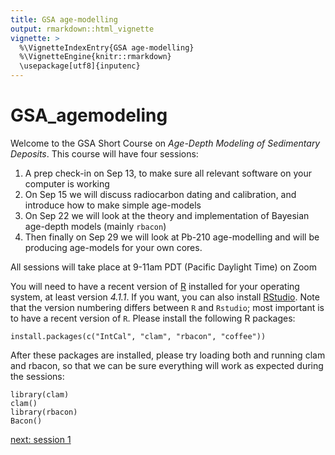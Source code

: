 ```yaml
---
title: GSA age-modelling
output: rmarkdown::html_vignette
vignette: >
  %\VignetteIndexEntry{GSA age-modelling}
  %\VignetteEngine{knitr::rmarkdown}
  \usepackage[utf8]{inputenc}
---
```



# GSA_agemodeling

Welcome to the GSA Short Course on *Age-Depth Modeling of Sedimentary Deposits*. This course will have four sessions:

1. A prep check-in on Sep 13, to make sure all relevant software on your computer is working
2. On Sep 15 we will discuss radiocarbon dating and calibration, and introduce how to make simple age-models
3. On Sep 22 we will look at the theory and implementation of Bayesian age-depth models (mainly `rbacon`)
4. Then finally on Sep 29 we will look at Pb-210 age-modelling and will be producing age-models for your own cores.

All sessions will take place at 9-11am PDT (Pacific Daylight Time) on Zoom

You will need to have a recent version of [R](http://r-project.org) installed for your operating system, at least version *4.1.1*. If you want, you can also install [RStudio](http://www.rstudio.com). Note that the version numbering differs between `R` and `Rstudio`; most important is to have a recent version of `R`.
Please install the following R packages:

```{r}
install.packages(c("IntCal", "clam", "rbacon", "coffee"))
```
After these packages are installed, please try loading both and running clam and rbacon, so that we can be sure everything will work as expected during the sessions:

```{r, eval=FALSE}
library(clam)
clam()
library(rbacon)
Bacon()
```

[next: session 1](session_1.html)
